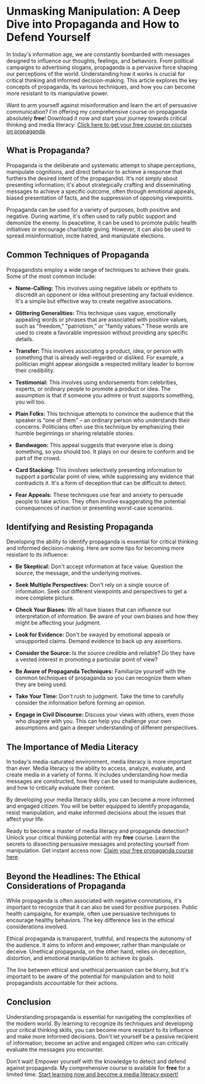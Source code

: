 # Unmasking Manipulation: A Deep Dive into Propaganda and How to Defend Yourself

In today's information age, we are constantly bombarded with messages designed to influence our thoughts, feelings, and behaviors. From political campaigns to advertising slogans, propaganda is a pervasive force shaping our perceptions of the world. Understanding how it works is crucial for critical thinking and informed decision-making. This article explores the key concepts of propaganda, its various techniques, and how you can become more resistant to its manipulative power.

Want to arm yourself against misinformation and learn the art of persuasive communication? I'm offering my comprehensive course on propaganda absolutely **free**! Download it now and start your journey towards critical thinking and media literacy: [Click here to get your free course on courses on propaganda](https://udemywork.com/courses-on-propaganda).

## What is Propaganda?

Propaganda is the deliberate and systematic attempt to shape perceptions, manipulate cognitions, and direct behavior to achieve a response that furthers the desired intent of the propagandist. It's not simply about presenting information; it's about strategically crafting and disseminating messages to achieve a specific outcome, often through emotional appeals, biased presentation of facts, and the suppression of opposing viewpoints.

Propaganda can be used for a variety of purposes, both positive and negative. During wartime, it's often used to rally public support and demonize the enemy. In peacetime, it can be used to promote public health initiatives or encourage charitable giving. However, it can also be used to spread misinformation, incite hatred, and manipulate elections.

## Common Techniques of Propaganda

Propagandists employ a wide range of techniques to achieve their goals. Some of the most common include:

*   **Name-Calling:** This involves using negative labels or epithets to discredit an opponent or idea without presenting any factual evidence. It's a simple but effective way to create negative associations.

*   **Glittering Generalities:** This technique uses vague, emotionally appealing words or phrases that are associated with positive values, such as "freedom," "patriotism," or "family values." These words are used to create a favorable impression without providing any specific details.

*   **Transfer:** This involves associating a product, idea, or person with something that is already well-regarded or disliked. For example, a politician might appear alongside a respected military leader to borrow their credibility.

*   **Testimonial:** This involves using endorsements from celebrities, experts, or ordinary people to promote a product or idea. The assumption is that if someone you admire or trust supports something, you will too.

*   **Plain Folks:** This technique attempts to convince the audience that the speaker is "one of them" – an ordinary person who understands their concerns. Politicians often use this technique by emphasizing their humble beginnings or sharing relatable stories.

*   **Bandwagon:** This appeal suggests that everyone else is doing something, so you should too. It plays on our desire to conform and be part of the crowd.

*   **Card Stacking:** This involves selectively presenting information to support a particular point of view, while suppressing any evidence that contradicts it. It's a form of deception that can be difficult to detect.

*   **Fear Appeals:** These techniques use fear and anxiety to persuade people to take action. They often involve exaggerating the potential consequences of inaction or presenting worst-case scenarios.

## Identifying and Resisting Propaganda

Developing the ability to identify propaganda is essential for critical thinking and informed decision-making. Here are some tips for becoming more resistant to its influence:

*   **Be Skeptical:** Don't accept information at face value. Question the source, the message, and the underlying motives.

*   **Seek Multiple Perspectives:** Don't rely on a single source of information. Seek out different viewpoints and perspectives to get a more complete picture.

*   **Check Your Biases:** We all have biases that can influence our interpretation of information. Be aware of your own biases and how they might be affecting your judgment.

*   **Look for Evidence:** Don't be swayed by emotional appeals or unsupported claims. Demand evidence to back up any assertions.

*   **Consider the Source:** Is the source credible and reliable? Do they have a vested interest in promoting a particular point of view?

*   **Be Aware of Propaganda Techniques:** Familiarize yourself with the common techniques of propaganda so you can recognize them when they are being used.

*   **Take Your Time:** Don't rush to judgment. Take the time to carefully consider the information before forming an opinion.

*   **Engage in Civil Discourse:** Discuss your views with others, even those who disagree with you. This can help you challenge your own assumptions and gain a deeper understanding of different perspectives.

## The Importance of Media Literacy

In today's media-saturated environment, media literacy is more important than ever. Media literacy is the ability to access, analyze, evaluate, and create media in a variety of forms. It includes understanding how media messages are constructed, how they can be used to manipulate audiences, and how to critically evaluate their content.

By developing your media literacy skills, you can become a more informed and engaged citizen. You will be better equipped to identify propaganda, resist manipulation, and make informed decisions about the issues that affect your life.

Ready to become a master of media literacy and propaganda detection? Unlock your critical thinking potential with my **free** course. Learn the secrets to dissecting persuasive messages and protecting yourself from manipulation. Get instant access now: [Claim your free propaganda course here](https://udemywork.com/courses-on-propaganda).

## Beyond the Headlines: The Ethical Considerations of Propaganda

While propaganda is often associated with negative connotations, it's important to recognize that it can also be used for positive purposes. Public health campaigns, for example, often use persuasive techniques to encourage healthy behaviors. The key difference lies in the ethical considerations involved.

Ethical propaganda is transparent, truthful, and respects the autonomy of the audience. It aims to inform and empower, rather than manipulate or deceive. Unethical propaganda, on the other hand, relies on deception, distortion, and emotional manipulation to achieve its goals.

The line between ethical and unethical persuasion can be blurry, but it's important to be aware of the potential for manipulation and to hold propagandists accountable for their actions.

## Conclusion

Understanding propaganda is essential for navigating the complexities of the modern world. By learning to recognize its techniques and developing your critical thinking skills, you can become more resistant to its influence and make more informed decisions. Don't let yourself be a passive recipient of information; become an active and engaged citizen who can critically evaluate the messages you encounter.

Don't wait! Empower yourself with the knowledge to detect and defend against propaganda. My comprehensive course is available for **free** for a limited time. [Start learning now and become a media literacy expert!](https://udemywork.com/courses-on-propaganda)
